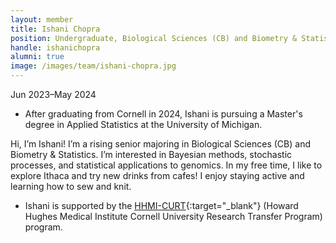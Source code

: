 ```yaml
---
layout: member
title: Ishani Chopra
position: Undergraduate, Biological Sciences (CB) and Biometry & Statistics
handle: ishanichopra
alumni: true
image: /images/team/ishani-chopra.jpg
---
```

Jun 2023–May 2024

* After graduating from Cornell in 2024, Ishani is pursuing a Master's degree in Applied Statistics at the University of Michigan.

Hi, I’m Ishani! I’m a rising senior majoring in Biological Sciences (CB) and Biometry & Statistics. I’m interested in Bayesian methods, stochastic processes, and statistical applications to genomics. In my free time, I like to explore Ithaca and try new drinks from cafes! I enjoy staying active and learning how to sew and knit.

* Ishani is supported by the [HHMI-CURT](https://hhmi-curt.cornell.edu/){:target="_blank"} (Howard Hughes Medical Institute Cornell University Research Transfer Program) program.
